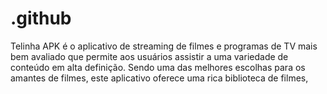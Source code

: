 # .github
Telinha APK é o aplicativo de streaming de filmes e programas de TV mais bem avaliado que permite aos usuários assistir a uma variedade de conteúdo em alta definição. Sendo uma das melhores escolhas para os amantes de filmes, este aplicativo oferece uma rica biblioteca de filmes, 
